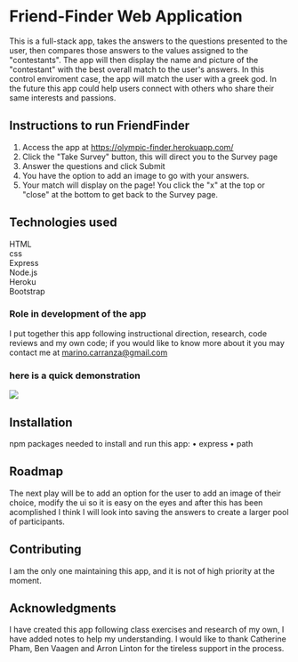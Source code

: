 # **Friend-Finder Web Application**

This is a full-stack app, takes the answers to the questions presented to the user, then compares those answers to the values assigned to the "contestants". The app will then display the name and picture of the "contestant" with the best overall match to the user's answers.
In this control enviroment case, the app will match the user with a greek god.
In the future this app could help users connect with others who share their same interests and passions.

## **Instructions to run FriendFinder**
1. Access the app at https://olympic-finder.herokuapp.com/
2. Click the "Take Survey" button, this will direct you to the Survey page
3. Answer the questions and click Submit
4. You have the option to add an image to go with your answers.
5. Your match will display on the page! You click the "x" at the top or "close" at the bottom to get back to the Survey page.

## **Technologies used**
HTML<br>
css<br>
Express<br>
Node.js<br>
Heroku<br>
Bootstrap<br>

### **Role in development of the app**
I put together this app following instructional direction, research, code reviews and my own code; if you would like to know more about it you may contact me at marino.carranza@gmail.com 

### **here is a quick demonstration**

<img src="app/public/images/friend-finder.gif">

## **Installation**
npm packages needed to install and run this app:
•  express
•  path

## **Roadmap**
The next play will be to add an option for the user to add an image of their choice, modify the ui so it is easy on the eyes and after this has been acomplished I think I will look into saving the answers to create a larger pool of participants.

## **Contributing**
I am the only one maintaining this app, and it is not of high priority at the moment.

## **Acknowledgments**
I have created this app following class exercises and research of my own, I have added notes to help my understanding.
I would like to thank Catherine Pham, Ben Vaagen and Arron Linton for the tireless support in the process.

